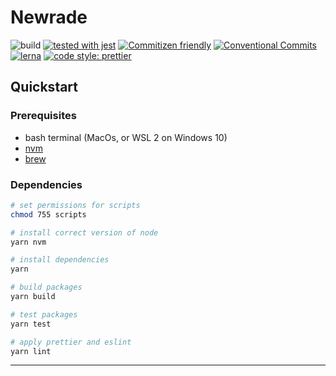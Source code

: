 # Newrade

![build](https://github.com/newrade/newrade/workflows/build/badge.svg)
[![tested with jest](https://img.shields.io/badge/tested_with-jest-99424f.svg)](https://github.com/facebook/jest)
[![Commitizen friendly](https://img.shields.io/badge/commitizen-friendly-brightgreen.svg)](https://commitizen.github.io/cz-cli/)
[![Conventional Commits](https://img.shields.io/badge/Conventional%20Commits-1.0.0-yellow.svg)](https://conventionalcommits.org)
[![lerna](https://img.shields.io/badge/maintained%20with-lerna-cc00ff.svg)](https://lerna.js.org/)
[![code style: prettier](https://img.shields.io/badge/code_style-prettier-ff69b4.svg)](https://github.com/prettier/prettier)

## Quickstart

### Prerequisites

- bash terminal (MacOs, or WSL 2 on Windows 10)
- [nvm](https://github.com/nvm-sh/nvm)
- [brew](https://brew.sh/)

### Dependencies

```bash
# set permissions for scripts
chmod 755 scripts

# install correct version of node
yarn nvm

# install dependencies
yarn

# build packages
yarn build

# test packages
yarn test

# apply prettier and eslint
yarn lint

```

---
